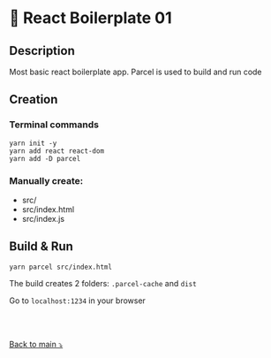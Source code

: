 # &#x1F4CC; React Boilerplate 01

## Description

Most basic react boilerplate app.
Parcel is used to build and run code

## Creation

### Terminal commands

```
yarn init -y
yarn add react react-dom
yarn add -D parcel
```

### Manually create:

- src/
- src/index.html
- src/index.js

## Build &amp; Run

```
yarn parcel src/index.html
```

The build creates 2 folders: `.parcel-cache` and `dist`

Go to `localhost:1234` in your browser

<br/>
<br/>

[ Back to main ⤵️ ](../README.md)
